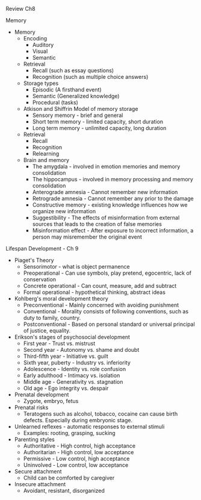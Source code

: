 Review Ch8

Memory

* Memory
	* Encoding
		* Auditory
		* Visual
		* Semantic
	* Retrieval
		* Recall (such as essay questions)
		* Recognition (such as multiple choice answers)
	* Storage types
		* Episodic (A firsthand event)
		* Semantic (Generalized knowledge)
		* Procedural (tasks)
	* Atkison and Shiffrin Model of memory storage
		* Sensory memory - brief and general
		* Short term memory - limited capacity, short duration
		* Long term memory - unlimited capacity, long duration
	* Retrieval
		* Recall
		* Recognition
		* Relearning
	* Brain and memory
		* The amygdala - involved in emotion memories and memory consolidation
		* The hippocampus - involved in memory processing and memory consolidation
		* Anterograde amnesia - Cannot remember new information
		* Retrograde amnesia - Cannot remember any prior to the damage
		* Constructive memory - existing knowledge influences how we organize new information
		* Suggestibility - The effects of misinformation from external sources that leads to the creation of false memories
		* Misinformation effect - After exposure to incorrect information, a person may misremember the original event


Lifespan Development - Ch 9

* Piaget's Theory
	* Sensorimotor - what is object permanence
	* Preoperational - Can use symbols, play pretend, egocentric, lack of conservation
	* Concrete operational - Can count, measure, add and subtract
	* Formal operational - hypothetical thinking, abstract ideas
* Kohlberg's moral development theory
	* Preconventional - Mainly concerned with avoiding punishment
	* Conventional - Morality consists of following conventions, such as duty to family, country.
	* Postconventional - Based on personal standard or universal principal of justice, equality.
* Erikson's stages of psychosocial development
	* First year - Trust vs. mistrust
	* Second year - Autonomy vs. shame and doubt
	* Third-fifth year - Initiative vs. guilt
	* Sixth year, puberty - Industry vs. inferiority
	* Adolescence - Identity vs. role confusion
	* Early adulthood - Intimacy vs. isolation
	* Middle age - Generativity vs. stagnation
	* Old age - Ego integrity vs. despair
* Prenatal development
	* Zygote, embryo, fetus
* Prenatal risks
	* Teratogens such as alcohol, tobacco, cocaine can cause birth defects. Especially during embryonic stage.
* Unlearned reflexes - automatic responses to external stimuli
	* Examples: rooting, grasping, sucking
* Parenting styles
	* Authoritative - High control, high acceptance
	* Authoritarian - High control, low acceptance
	* Permissive - Low control, high acceptance
	* Uninvolved - Low control, low acceptance
* Secure attachment
	* Child can be comforted by caregiver
* Insecure attachment
	* Avoidant, resistant, disorganized








